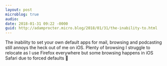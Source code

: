 ```yaml
---
layout: post
microblog: true
audio: 
date: 2018-01-31 09:22 -0000
guid: http://adamprocter.micro.blog/2018/01/31/the-inability-to.html
---
```

The inability to set your own default apps for mail, browsing and podcasting still annoys the heck out of me on iOS. Plenty of browsing I struggle to relocate as I use Firefox everywhere but some browsing happens in iOS Safari due to forced defaults 🙁
